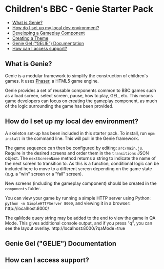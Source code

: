 # Children's BBC - Genie Starter Pack

* [What is Genie?](#what-is-genie)
* [How do I set up my local dev environment?](#how-do-i-set-up-my-local-dev-environment)
* [Developing a Gameplay Component](./docs/gameplay-component.md)
* [Creating a Theme](./docs/theming.md)
* [Genie Gel (“GELIE”) Documentation](#genie-gel-gelie-documentation)
* [How can I access support?](#how-can-i-access-support)

## What is Genie?

Genie is a modular framework to simplify the construction of children's games. It uses [Phaser](https://phaser.io/), a HTML5 game engine. 

Genie provides a set of reusable components common to BBC games such as a load screen, select screen, pause, how to play, GEL, etc. This means game developers can focus on creating the gameplay component, as much of the logic surrounding the game has been provided.

## How do I set up my local dev environment?

A skeleton set-up has been included in this starter pack. To install, run `npm install` in the command line. This will pull in the Genie framework.

The game sequence can then be configured by editing: `src/main.js`. Require in the desired screens and order them in the `transitions` JSON object. The `nextScreenName` method returns a string to indicate the name of the next screen to transition to. As this is a function, conditional logic can be included here to move to a different screen depending on the game state (e.g. a "win" screen or a "fail" screen).

New screens (including the gameplay component) should be created in the `components` folder.

You can view your game by running a simple HTTP server using Python: `python -m SimpleHTTPServer 8000`, and viewing it in a browser: http://localhost:8000/

The qaMode query string may be added to the end to view the game in QA Mode. This gives additional console output, and if you press "q", you can see the layout overlay. http://localhost:8000/?qaMode=true

## Genie Gel ("GELIE") Documentation


## How can I access support?
